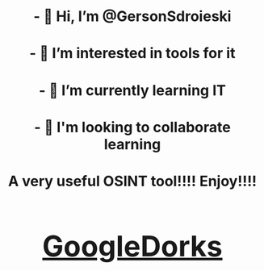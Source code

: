 <h1 align="center">- 👋 Hi, I’m @GersonSdroieski</h1>
<h1 align="center">- 👀 I’m interested in tools for it</h1>
<h1 align="center">- 🌱 I’m currently learning IT</h1>
<h1 align="center">- 💞️ I'm looking to collaborate learning</h1>

<h1 align="center">A very useful OSINT tool!!!! Enjoy!!!!</h1>

<h1 align="center"><a href="https://github.com/GersonSdroieski/GoogleDorks"><h1 align="center">GoogleDorks</h1>
</a>


